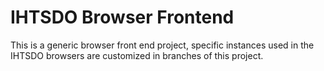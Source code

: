 IHTSDO Browser Frontend
=======================

This is a generic browser front end project, specific instances used in the IHTSDO browsers are customized in branches of this project.
